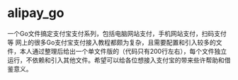 # alipay_go
一个Go文件搞定支付宝支付系列，包括电脑网站支付，手机网站支付，扫码支付等
网上的很多Go支付宝支付接入教程都颇为复杂，且需要配置和引入较多的文件，本人通过整理后给出一个单文件版的（代码只有200行左右），每个文件独立运行，不依赖和引入其他文件。希望可以给各位想接入支付宝的带来些许帮助和借鉴意义。
